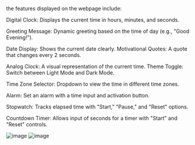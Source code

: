 the features displayed on the webpage include:

Digital Clock: Displays the current time in hours, minutes, and seconds.


Greeting Message: Dynamic greeting based on the time of day (e.g., "Good Evening!").

Date Display: Shows the current date clearly.
Motivational Quotes: A quote that changes every 2 seconds.

Analog Clock: A visual representation of the current time.
Theme Toggle: Switch between Light Mode and Dark Mode.

Time Zone Selector: Dropdown to view the time in different time zones.

Alarm: Set an alarm with a time input and activation button.

Stopwatch: Tracks elapsed time with "Start," "Pause," and "Reset" options.

Countdown Timer: Allows input of seconds for a timer with "Start" and "Reset" controls.


![image](https://github.com/user-attachments/assets/1fc2f286-54b8-4756-97d1-37b1f29dd4cf)
![image](https://github.com/user-attachments/assets/a5f3643f-f167-457d-8a02-7d77f9433fb5)

